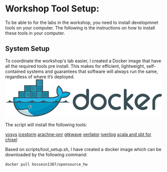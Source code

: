 # Workshop Tool Setup:

To be able to for the labs in the workshop, you need to install developmnet tools
on your computer. The following is the instructions on how to install these tools
in your computer.

## System Setup

To coordinate the workshop's lab easier, I created a Docker image that have all the required tools pre install. This makes for efficient, lightweight, self-contained systems and guarantees that software will always run the same, regardless of where it’s deployed.
![alttext](../Files/DockerLogo.png)




The script will install the following tools:

[yosys](https://github.com/cliffordwolf/yosys.git)
[icestorm](https://github.com/cliffordwolf/icestorm.git)
[arachne-pnr](https://github.com/cseed/arachne-pnr.git)
[gtkwave](http://gtkwave.sourceforge.net/)
[verilator](https://www.veripool.org/wiki/verilator)
[iverilog](http://iverilog.icarus.com/)
[scala and sbt for chisel](https://chisel.eecs.berkeley.edu/)

Based on scripts/tool_setup.sh, I have created a docker image which can be downloaded by the following command:

	docker pull hossein1387/opensource_hw
